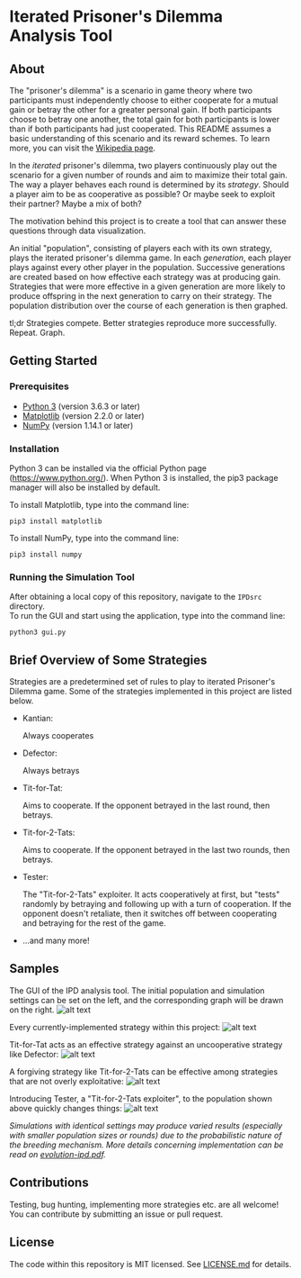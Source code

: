  # Iterated Prisoner's Dilemma Analysis Tool
 
 ## About
The "prisoner's dilemma" is a scenario in game theory where two participants must independently choose to either cooperate for a mutual gain or betray the other for a greater personal gain. If both participants choose to betray one another, the total gain for both participants is lower than if both participants had just cooperated. This README assumes a basic understanding of this scenario and its reward schemes. To learn more, you can visit the [Wikipedia page](https://en.wikipedia.org/wiki/Prisoner%27s_dilemma).

In the _iterated_ prisoner's dilemma, two players continuously play out the scenario for a given number of rounds and aim to maximize their total gain. The way a player behaves each round is determined by its _strategy_. Should a player aim to be as cooperative as possible? Or maybe seek to exploit their partner? Maybe a mix of both?

The motivation behind this project is to create a tool that can answer these questions through data visualization.

An initial "population", consisting of players each with its own strategy, plays the iterated prisoner's dilemma game. In each _generation_, each player plays against every other player in the population. Successive generations are created based on how effective each strategy was at producing gain. Strategies that were more effective in a given generation are more likely to produce offspring in the next generation to carry on their strategy. The population distribution over the course of each generation is then graphed.
  
tl;dr Strategies compete. Better strategies reproduce more successfully. Repeat. Graph.


## Getting Started
### Prerequisites
  * [Python 3](https://www.python.org/) (version 3.6.3 or later)
  * [Matplotlib](https://matplotlib.org/) (version 2.2.0 or later)
  * [NumPy](http://www.numpy.org/) (version 1.14.1 or later)
  
### Installation
Python 3 can be installed via the official Python page (https://www.python.org/).
When Python 3 is installed, the pip3 package manager will also be installed by default.

To install Matplotlib, type into the command line:

    pip3 install matplotlib
    
To install NumPy, type into the command line:

    pip3 install numpy

### Running the Simulation Tool
After obtaining a local copy of this repository, navigate to the `IPDsrc` directory.  
To run the GUI and start using the application, type into the command line:

    python3 gui.py
 
## Brief Overview of Some Strategies
Strategies are a predetermined set of rules to play to iterated Prisoner's Dilemma game. Some of the strategies implemented in this project are listed below.
  * Kantian: 
  
     Always cooperates
     
  * Defector:
  
     Always betrays
     
  * Tit-for-Tat:
  
     Aims to cooperate. If the opponent betrayed in the last round, then betrays.
     
  * Tit-for-2-Tats:
  
     Aims to cooperate. If the opponent betrayed in the last two rounds, then betrays.
  
  * Tester: 
  
     The "Tit-for-2-Tats" exploiter. It acts cooperatively at first, but "tests" randomly by betraying and following up with a turn of cooperation. If the opponent doesn't retaliate, then it switches off between cooperating and betraying for the rest of the game.
  
  * ...and many more!

## Samples
The GUI of the IPD analysis tool. The initial population and simulation settings can be set on the left, and the corresponding graph will be drawn on the right. 
![alt text](https://github.com/shoyo-inokuchi/iterated-prisoners-dilemma/blob/master/samples/default.png)

Every currently-implemented strategy within this project:
![alt text](https://github.com/shoyo-inokuchi/iterated-prisoners-dilemma/blob/master/samples/all.png)

Tit-for-Tat acts as an effective strategy against an uncooperative strategy like Defector:
![alt text](https://github.com/shoyo-inokuchi/iterated-prisoners-dilemma/blob/master/samples/tft_vs_defectors.png)

A forgiving strategy like Tit-for-2-Tats can be effective among strategies that are not overly exploitative:
![alt text](https://github.com/shoyo-inokuchi/iterated-prisoners-dilemma/blob/master/samples/tfts.png)

Introducing Tester, a "Tit-for-2-Tats exploiter", to the population shown above quickly changes things:
![alt text](https://github.com/shoyo-inokuchi/iterated-prisoners-dilemma/blob/master/samples/tfts_tester.png)

*Simulations with identical settings may produce varied results (especially with smaller population sizes or rounds) due to the probabilistic nature of the breeding mechanism. More details concerning implementation can be read on [evolution-ipd.pdf](./evolution-ipd.pdf).*


## Contributions
Testing, bug hunting, implementing more strategies etc. are all welcome!  
You can contribute by submitting an issue or pull request.

## License
The code within this repository is MIT licensed. See [LICENSE.md](./LICENSE.md) for details.
